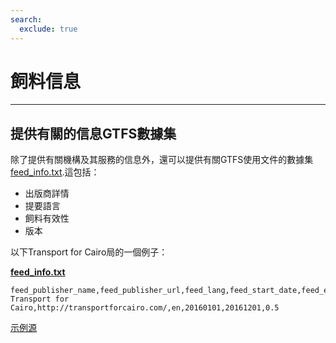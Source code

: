 ```yaml
---
search:
  exclude: true
---
```


# 飼料信息

<hr/>

## 提供有關的信息GTFS數據集

除了提供有關機構及其服務的信息外，還可以提供有關GTFS使用文件的數據集[feed_info.txt](../../reference/#feed_infotxt).這包括：

- 出版商詳情
- 提要語言
- 飼料有效性
- 版本

以下Transport for Cairo局的一個例子：

[**feed_info.txt**](../../reference/#feed_infotxt)

    feed_publisher_name,feed_publisher_url,feed_lang,feed_start_date,feed_end_date,feed_version
    Transport for Cairo,http://transportforcairo.com/,en,20160101,20161201,0.5

[示例源](https://github.com/transportforcairo/Metro-GTFS/archive/master.zip#Metro-GTFS-master)
